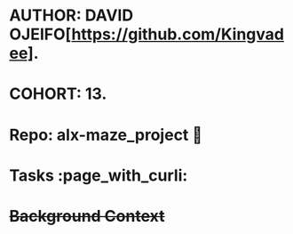 # AUTHOR:         DAVID OJEIFO[https://github.com/Kingvadee].
# COHORT:         13.
# Repo:           alx-maze_project :floppy_disk:

# Tasks :page_with_curli:

# ~~Background Context~~
